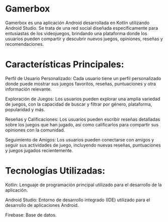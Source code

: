 
<h1>Gamerbox</h1>

Gamerbox es una aplicación Android desarrollada en Kotlin utilizando Android Studio. Se trata de una red social diseñada específicamente para entusiastas de los videojuegos, brindando una plataforma donde los usuarios pueden compartir y descubrir nuevos juegos, opiniones, reseñas y recomendaciones.

<h1>Características Principales:</h1>

Perfil de Usuario Personalizado: Cada usuario tiene un perfil personalizado donde puede mostrar sus juegos favoritos, reseñas, puntuaciones y otra información relevante.

Exploración de Juegos: Los usuarios pueden explorar una amplia variedad de juegos, con la capacidad de buscar y filtrar por género, plataforma, popularidad y más.

Reseñas y Calificaciones: Los usuarios pueden escribir reseñas detalladas sobre los juegos que han jugado, así como calificarlos para compartir sus opiniones con la comunidad.

Seguimiento de Amigos: Los usuarios pueden conectarse con amigos y seguir sus actividades de juego, incluyendo nuevas reseñas, puntuaciones y juegos jugados recientemente.

<h1>Tecnologías Utilizadas:</h1>

Kotlin: Lenguaje de programación principal utilizado para el desarrollo de la aplicación.

Android Studio: Entorno de desarrollo integrado (IDE) utilizado para el desarrollo de aplicaciones Android.

Firebase: Base de datos.
